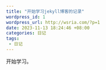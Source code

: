 ```yaml
--- 
title: "开始学习jekyll博客的记录"
wordpress_id: 1
wordpress_url: http://wsria.com/?p=1
date: 2023-11-13 18:24:46 +08:00
categories: 日记
tags: 
 - 日记
---
```

开始学习。